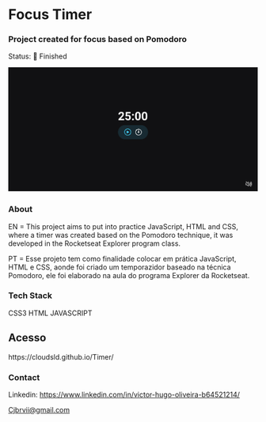 <h1>Focus Timer</h1>


<h3>Project created for focus based on Pomodoro
</h3>

Status: 🚀 Finished

<img src="./assets/img.png" alt="">


<h3>About

</h3>

<p>EN = This project aims to put into practice JavaScript, HTML and CSS, where a timer was created based on the Pomodoro technique, it was developed in the Rocketseat Explorer program class.

PT = Esse projeto tem como finalidade colocar em prática JavaScript, HTML e CSS, aonde foi criado um temporazidor baseado na técnica Pomodoro, ele foi elaborado na aula do programa Explorer da Rocketseat.

</p>

<h3>Tech Stack</h3>

CSS3   HTML   JAVASCRIPT



<h2>Acesso</h2>
https://cloudsld.github.io/Timer/


<h3>Contact</h3>

Linkedin: https://www.linkedin.com/in/victor-hugo-oliveira-b64521214/


Cjbrvii@gmail.com

